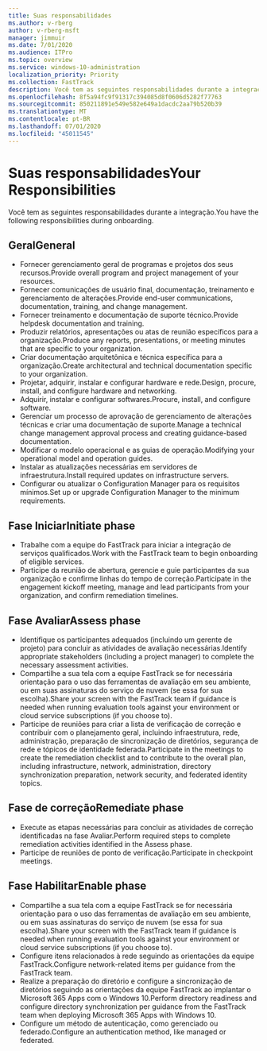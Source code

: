 ```yaml
---
title: Suas responsabilidades
ms.author: v-rberg
author: v-rberg-msft
manager: jimmuir
ms.date: 7/01/2020
ms.audience: ITPro
ms.topic: overview
ms.service: windows-10-administration
localization_priority: Priority
ms.collection: FastTrack
description: Você tem as seguintes responsabilidades durante a integração do Windows 10.
ms.openlocfilehash: 8f5a94fc9f91317c394085d8f0606d5282f77763
ms.sourcegitcommit: 850211891e549e582e649a1dacdc2aa79b520b39
ms.translationtype: MT
ms.contentlocale: pt-BR
ms.lasthandoff: 07/01/2020
ms.locfileid: "45011545"
---
```

# <a name="your-responsibilities"></a><span data-ttu-id="c1e91-103">Suas responsabilidades</span><span class="sxs-lookup"><span data-stu-id="c1e91-103">Your Responsibilities</span></span>

<span data-ttu-id="c1e91-104">Você tem as seguintes responsabilidades durante a integração.</span><span class="sxs-lookup"><span data-stu-id="c1e91-104">You have the following responsibilities during onboarding.</span></span>

## <a name="general"></a><span data-ttu-id="c1e91-105">Geral</span><span class="sxs-lookup"><span data-stu-id="c1e91-105">General</span></span>

- <span data-ttu-id="c1e91-106">Fornecer gerenciamento geral de programas e projetos dos seus recursos.</span><span class="sxs-lookup"><span data-stu-id="c1e91-106">Provide overall program and project management of your resources.</span></span>
- <span data-ttu-id="c1e91-107">Fornecer comunicações de usuário final, documentação, treinamento e gerenciamento de alterações.</span><span class="sxs-lookup"><span data-stu-id="c1e91-107">Provide end-user communications, documentation, training, and change management.</span></span>
- <span data-ttu-id="c1e91-108">Fornecer treinamento e documentação de suporte técnico.</span><span class="sxs-lookup"><span data-stu-id="c1e91-108">Provide helpdesk documentation and training.</span></span>
- <span data-ttu-id="c1e91-109">Produzir relatórios, apresentações ou atas de reunião específicos para a organização.</span><span class="sxs-lookup"><span data-stu-id="c1e91-109">Produce any reports, presentations, or meeting minutes that are specific to your organization.</span></span>
- <span data-ttu-id="c1e91-110">Criar documentação arquitetônica e técnica específica para a organização.</span><span class="sxs-lookup"><span data-stu-id="c1e91-110">Create architectural and technical documentation specific to your organization.</span></span>
- <span data-ttu-id="c1e91-111">Projetar, adquirir, instalar e configurar hardware e rede.</span><span class="sxs-lookup"><span data-stu-id="c1e91-111">Design, procure, install, and configure hardware and networking.</span></span>
- <span data-ttu-id="c1e91-112">Adquirir, instalar e configurar softwares.</span><span class="sxs-lookup"><span data-stu-id="c1e91-112">Procure, install, and configure software.</span></span>
- <span data-ttu-id="c1e91-113">Gerenciar um processo de aprovação de gerenciamento de alterações técnicas e criar uma documentação de suporte.</span><span class="sxs-lookup"><span data-stu-id="c1e91-113">Manage a technical change management approval process and creating guidance-based documentation.</span></span>
- <span data-ttu-id="c1e91-114">Modificar o modelo operacional e as guias de operação.</span><span class="sxs-lookup"><span data-stu-id="c1e91-114">Modifying your operational model and operation guides.</span></span>
- <span data-ttu-id="c1e91-115">Instalar as atualizações necessárias em servidores de infraestrutura.</span><span class="sxs-lookup"><span data-stu-id="c1e91-115">Install required updates on infrastructure servers.</span></span>
- <span data-ttu-id="c1e91-116">Configurar ou atualizar o Configuration Manager para os requisitos mínimos.</span><span class="sxs-lookup"><span data-stu-id="c1e91-116">Set up or upgrade Configuration Manager to the minimum requirements.</span></span>

## <a name="initiate-phase"></a><span data-ttu-id="c1e91-117">Fase Iniciar</span><span class="sxs-lookup"><span data-stu-id="c1e91-117">Initiate phase</span></span>

- <span data-ttu-id="c1e91-118">Trabalhe com a equipe do FastTrack para iniciar a integração de serviços qualificados.</span><span class="sxs-lookup"><span data-stu-id="c1e91-118">Work with the FastTrack team to begin onboarding of eligible services.</span></span>
- <span data-ttu-id="c1e91-119">Participe da reunião de abertura, gerencie e guie participantes da sua organização e confirme linhas do tempo de correção.</span><span class="sxs-lookup"><span data-stu-id="c1e91-119">Participate in the engagement kickoff meeting, manage and lead participants from your organization, and confirm remediation timelines.</span></span>

## <a name="assess-phase"></a><span data-ttu-id="c1e91-120">Fase Avaliar</span><span class="sxs-lookup"><span data-stu-id="c1e91-120">Assess phase</span></span>

- <span data-ttu-id="c1e91-121">Identifique os participantes adequados (incluindo um gerente de projeto) para concluir as atividades de avaliação necessárias.</span><span class="sxs-lookup"><span data-stu-id="c1e91-121">Identify appropriate stakeholders (including a project manager) to complete the necessary assessment activities.</span></span>
- <span data-ttu-id="c1e91-122">Compartilhe a sua tela com a equipe FastTrack se for necessária orientação para o uso das ferramentas de avaliação em seu ambiente, ou em suas assinaturas do serviço de nuvem (se essa for sua escolha).</span><span class="sxs-lookup"><span data-stu-id="c1e91-122">Share your screen with the FastTrack team if guidance is needed when running evaluation tools against your environment or cloud service subscriptions (if you choose to).</span></span>
- <span data-ttu-id="c1e91-123">Participe de reuniões para criar a lista de verificação de correção e contribuir com o planejamento geral, incluindo infraestrutura, rede, administração, preparação de sincronização de diretórios, segurança de rede e tópicos de identidade federada.</span><span class="sxs-lookup"><span data-stu-id="c1e91-123">Participate in the meetings to create the remediation checklist and to contribute to the overall plan, including infrastructure, network, administration, directory synchronization preparation, network security, and federated identity topics.</span></span>

## <a name="remediate-phase"></a><span data-ttu-id="c1e91-124">Fase de correção</span><span class="sxs-lookup"><span data-stu-id="c1e91-124">Remediate phase</span></span>

- <span data-ttu-id="c1e91-125">Execute as etapas necessárias para concluir as atividades de correção identificadas na fase Avaliar.</span><span class="sxs-lookup"><span data-stu-id="c1e91-125">Perform required steps to complete remediation activities identified in the Assess phase.</span></span>
- <span data-ttu-id="c1e91-126">Participe de reuniões de ponto de verificação.</span><span class="sxs-lookup"><span data-stu-id="c1e91-126">Participate in checkpoint meetings.</span></span>

## <a name="enable-phase"></a><span data-ttu-id="c1e91-127">Fase Habilitar</span><span class="sxs-lookup"><span data-stu-id="c1e91-127">Enable phase</span></span>

- <span data-ttu-id="c1e91-128">Compartilhe a sua tela com a equipe FastTrack se for necessária orientação para o uso das ferramentas de avaliação em seu ambiente, ou em suas assinaturas do serviço de nuvem (se essa for sua escolha).</span><span class="sxs-lookup"><span data-stu-id="c1e91-128">Share your screen with the FastTrack team if guidance is needed when running evaluation tools against your environment or cloud service subscriptions (if you choose to).</span></span>
- <span data-ttu-id="c1e91-129">Configure itens relacionados à rede seguindo as orientações da equipe FastTrack.</span><span class="sxs-lookup"><span data-stu-id="c1e91-129">Configure network-related items per guidance from the FastTrack team.</span></span>
- <span data-ttu-id="c1e91-130">Realize a preparação do diretório e configure a sincronização de diretórios seguindo as orientações da equipe FastTrack ao implantar o Microsoft 365 Apps com o Windows 10.</span><span class="sxs-lookup"><span data-stu-id="c1e91-130">Perform directory readiness and configure directory synchronization per guidance from the FastTrack team when deploying Microsoft 365 Apps with Windows 10.</span></span>
- <span data-ttu-id="c1e91-131">Configure um método de autenticação, como gerenciado ou federado.</span><span class="sxs-lookup"><span data-stu-id="c1e91-131">Configure an authentication method, like managed or federated.</span></span>


